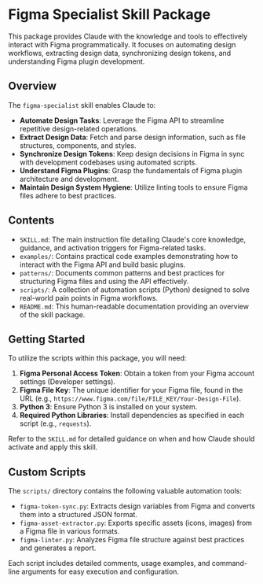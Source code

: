 # Figma Specialist Skill Package

This package provides Claude with the knowledge and tools to effectively interact with Figma programmatically. It focuses on automating design workflows, extracting design data, synchronizing design tokens, and understanding Figma plugin development.

## Overview

The `figma-specialist` skill enables Claude to:

-   **Automate Design Tasks**: Leverage the Figma API to streamline repetitive design-related operations.
-   **Extract Design Data**: Fetch and parse design information, such as file structures, components, and styles.
-   **Synchronize Design Tokens**: Keep design decisions in Figma in sync with development codebases using automated scripts.
-   **Understand Figma Plugins**: Grasp the fundamentals of Figma plugin architecture and development.
-   **Maintain Design System Hygiene**: Utilize linting tools to ensure Figma files adhere to best practices.

## Contents

-   `SKILL.md`: The main instruction file detailing Claude's core knowledge, guidance, and activation triggers for Figma-related tasks.
-   `examples/`: Contains practical code examples demonstrating how to interact with the Figma API and build basic plugins.
-   `patterns/`: Documents common patterns and best practices for structuring Figma files and using the API effectively.
-   `scripts/`: A collection of automation scripts (Python) designed to solve real-world pain points in Figma workflows.
-   `README.md`: This human-readable documentation providing an overview of the skill package.

## Getting Started

To utilize the scripts within this package, you will need:

1.  **Figma Personal Access Token**: Obtain a token from your Figma account settings (Developer settings).
2.  **Figma File Key**: The unique identifier for your Figma file, found in the URL (e.g., `https://www.figma.com/file/FILE_KEY/Your-Design-File`).
3.  **Python 3**: Ensure Python 3 is installed on your system.
4.  **Required Python Libraries**: Install dependencies as specified in each script (e.g., `requests`).

Refer to the `SKILL.md` for detailed guidance on when and how Claude should activate and apply this skill.

## Custom Scripts

The `scripts/` directory contains the following valuable automation tools:

-   `figma-token-sync.py`: Extracts design variables from Figma and converts them into a structured JSON format.
-   `figma-asset-extractor.py`: Exports specific assets (icons, images) from a Figma file in various formats.
-   `figma-linter.py`: Analyzes Figma file structure against best practices and generates a report.

Each script includes detailed comments, usage examples, and command-line arguments for easy execution and configuration.
